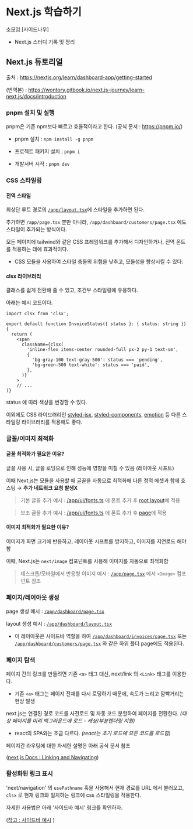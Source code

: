 # Next.js 학습하기


소모임 [사이드나우]
- Next.js 스터디 기록 및 정리


## Next.js 튜토리얼
출처 : https://nextjs.org/learn/dashboard-app/getting-started 

(번역본) : https://wontory.gitbook.io/next.js-journey/learn-next.js/docs/introduction

### pnpm 설치 및 실행

pnpm은 기존 npm보다 빠르고 효율적이라고 한다. (공식 문서 : https://pnpm.io/)

- pnpm 설치 : `npm install -g pnpm`

- 프로젝트 패키지 설치 : `pnpm i`
- 개발서버 시작 : `pnpm dev`

### CSS 스타일링

#### 전역 스타일

최상단 루트 경로의 [`/app/layout.tsx`](https://github.com/jeongHyeonu/nextjs-dashboard/blob/main/app/layout.tsx)에 스타일을 추가하면 된다.

추가하면 `/app/page.tsx` 뿐만 아니라, `/app/dashboard/customers/page.tsx` 에도 스타일이 추가되는 방식이다.

모든 페이지에 tailwind와 같은 CSS 프레임워크를 추가해서 디자인하거나, 전역 폰트를 적용하는 데에 효과적이다.

- CSS 모듈을 사용하여 스타일 충돌의 위험을 낮추고, 모듈성을 향상시킬 수 있다.

#### clsx 라이브러리

클래스를 쉽게 전환해 줄 수 있고, 조건부 스타일링에 유용하다. 

아래는 예시 코드이다.


```
import clsx from 'clsx';

export default function InvoiceStatus({ status }: { status: string }) {
  return (
    <span
      className={clsx(
        'inline-flex items-center rounded-full px-2 py-1 text-sm',
        {
          'bg-gray-100 text-gray-500': status === 'pending',
          'bg-green-500 text-white': status === 'paid',
        },
      )}
    >
    // ...
)}
```
status 에 따라 색상을 변경할 수 있다.

이외에도 CSS 라이브러리인 [styled-jsx](https://github.com/vercel/styled-jsx), [styled-components](https://github.com/vercel/next.js/tree/canary/examples/with-styled-components), [emotion](https://github.com/vercel/next.js/tree/canary/examples/with-emotion) 등 다른 스타일링 라이브러리를 적용해도 좋다.

### 글꼴/이미지 최적화

#### 글꼴 최적화가 필요한 이유?

글꼴 사용 시, 글꼴 로딩으로 인해 성능에 영향을 미칠 수 있음 (레이아웃 시프트)

이때 Next.js는 모듈을 사용할 때 글꼴을 자동으로 최적화해 다른 정적 에셋과 함께 호스팅 → **추가 네트워크 요청 발생X**

> 기본 글꼴 추가 예시 : [/app/ui/fonts.ts](https://github.com/jeongHyeonu/nextjs-dashboard/blob/main/app/ui/fonts.ts) 에 폰트 추가 후 [root layout](https://github.com/jeongHyeonu/nextjs-dashboard/blob/main/app/layout.tsx)에 적용 

> 보조 글꼴 추가 예시 : [/app/ui/fonts.ts](https://github.com/jeongHyeonu/nextjs-dashboard/blob/main/app/ui/fonts.ts) 에 폰트 추가 후 [page](https://github.com/jeongHyeonu/nextjs-dashboard/blob/main/app/page.tsx)에 적용




#### 이미지 최적화가 필요한 이유?

이미지가 화면 크기에 반응하고, 레이아웃 시프트를 방지하고, 이미지를 지연로드 해야 함

이때, Next.js는 `next/image` 컴포넌트를 사용해 이미지를 자동으로 최적화함

> 데스크톱/모바일에서 반응형 이미지 예시 : [`/app/page.tsx`](https://github.com/jeongHyeonu/nextjs-dashboard/blob/main/app/page.tsx) 에서 `<Image>` 컴포넌트 참조



### 페이지/레이아웃 생성

page 생성 예시 : [`/app/dashboard/page.tsx`](https://github.com/jeongHyeonu/nextjs-dashboard/blob/main/app/dashboard/page.tsx)

layout 생성 예시 : [`/app/dashboard/layout.tsx`](https://github.com/jeongHyeonu/nextjs-dashboard/blob/main/app/dashboard/layout.tsx)
- 이 레이아웃은 사이드바 역할을 하여 [`/app/dashboard/invoices/page.tsx`](https://github.com/jeongHyeonu/nextjs-dashboard/blob/main/app/dashboard/invoices/page.tsx) 또는 [`/app/dashboard/customers/page.tsx`](https://github.com/jeongHyeonu/nextjs-dashboard/blob/main/app/dashboard/customers/page.tsx) 와 같은 하위 폴더 page에도 적용된다.


### 페이지 탐색

페이지 간의 링크를 만들려면 기존 `<a>` 태그 대신, next/link 의 `<Link>` 태그를 이용한다.
 - 기존 `<a>` 태그는 페이지 전채를 다시 로딩하기 때문에, 속도가 느리고 깜빡거리는 현상 발생

next.js는 연결된 경로 코드를 사전로드 및 자동 코드 분할하여 페이지를 전환한다. *(대상 페이지를 미리 백그라운드에 로드 - 캐싱/부분렌더링 지원)*
 - react의 SPA와는 조금 다르다. *(react는 초기 로드에 모든 코드를 로드함)*

페이지간 라우팅에 대한 자세한 설명은 아래 공식 문서 참조

([next.js Docs : Linking and Navigating](https://nextjs.org/docs/app/building-your-application/routing/linking-and-navigating#how-routing-and-navigation-works))

### 활성화된 링크 표시

'next/navigation' 의 `usePathname` 훅을 사용해서 현재 경로를 URL 에서 불러오고, `clsx` 로 현재 링크와 일치하는 링크에 css 스타일링을 적용한다. 

자세한 사용법은 아래 '사이드바 예시' 링크를 확인하자.

([참고 : 사이드바 예시](https://github.com/jeongHyeonu/nextjs-dashboard/blob/main/app/ui/dashboard/nav-links.tsx) 
)
